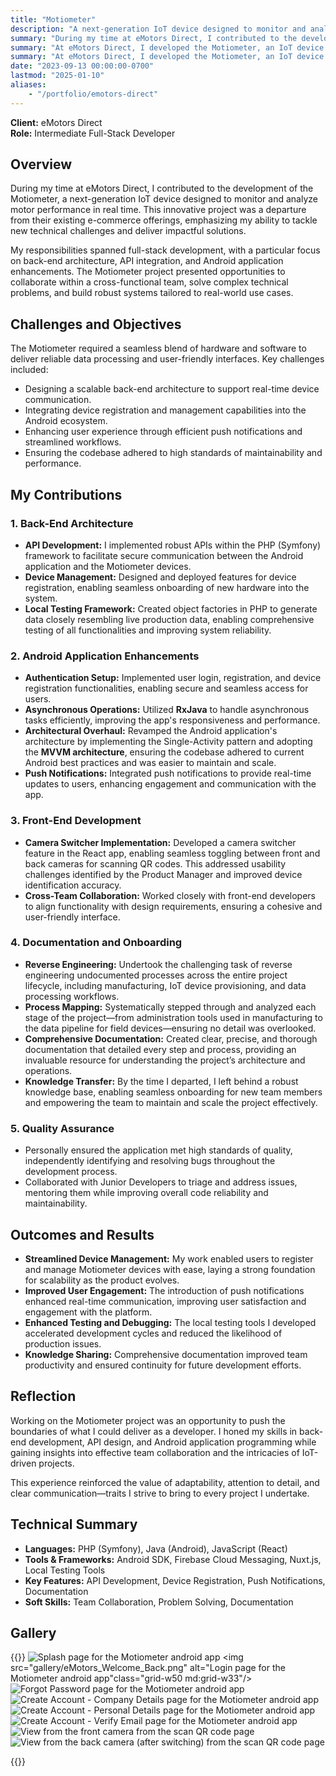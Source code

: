```yaml
---
title: "Motiometer"
description: "A next-generation IoT device designed to monitor and analyze motor performance in real time."
summary: "During my time at eMotors Direct, I contributed to the development of the Motiometer, a next-generation IoT device designed to monitor and analyze motor performance in real time. This innovative project was a departure from their existing e-commerce offerings, emphasizing my ability to tackle new technical challenges and deliver impactful solutions."
summary: "At eMotors Direct, I developed the Motiometer, an IoT device for real-time motor performance monitoring. I designed scalable back-end architecture with PHP (Symfony), enhanced the Android app with MVVM architecture and RxJava, implemented device management features, integrated push notifications, and improved front-end functionality with a camera switcher in React."
summary: "At eMotors Direct, I developed the Motiometer, an IoT device for real-time motor monitoring. I built scalable back-end APIs with PHP (Symfony), enhanced the Android app with MVVM architecture and RxJava, implemented device management features, and integrated push notifications to improve usability."
date: "2023-09-13 00:00:00-0700"
lastmod: "2025-01-10"
aliases:
    - "/portfolio/emotors-direct"
---
```

**Client:** eMotors Direct  
**Role:** Intermediate Full-Stack Developer

## Overview
During my time at eMotors Direct, I contributed to the development of the Motiometer, a next-generation IoT device designed to monitor and analyze motor performance in real time. 
This innovative project was a departure from their existing e-commerce offerings, emphasizing my ability to tackle new technical challenges and deliver impactful solutions.

My responsibilities spanned full-stack development, with a particular focus on back-end architecture, API integration, and Android application enhancements. 
The Motiometer project presented opportunities to collaborate within a cross-functional team, solve complex technical problems, and build robust systems tailored to real-world use cases.



## Challenges and Objectives
The Motiometer required a seamless blend of hardware and software to deliver reliable data processing and user-friendly interfaces. Key challenges included:

- Designing a scalable back-end architecture to support real-time device communication.
- Integrating device registration and management capabilities into the Android ecosystem.
- Enhancing user experience through efficient push notifications and streamlined workflows.
- Ensuring the codebase adhered to high standards of maintainability and performance.

## My Contributions

### 1. **Back-End Architecture**
- **API Development:** I implemented robust APIs within the PHP (Symfony) framework to facilitate secure communication between the Android application and the Motiometer devices.
- **Device Management:** Designed and deployed features for device registration, enabling seamless onboarding of new hardware into the system.
- **Local Testing Framework:** Created object factories in PHP to generate data closely resembling live production data, enabling comprehensive testing of all functionalities and improving system reliability.
### 2. **Android Application Enhancements**
- **Authentication Setup:** Implemented user login, registration, and device registration functionalities, enabling secure and seamless access for users.
- **Asynchronous Operations:** Utilized **RxJava** to handle asynchronous tasks efficiently, improving the app's responsiveness and performance.
- **Architectural Overhaul:** Revamped the Android application's architecture by implementing the Single-Activity pattern and adopting the **MVVM architecture**, ensuring the codebase adhered to current Android best practices and was easier to maintain and scale.
- **Push Notifications:** Integrated push notifications to provide real-time updates to users, enhancing engagement and communication with the app.
### 3. **Front-End Development**
- **Camera Switcher Implementation:** Developed a camera switcher feature in the React app, enabling seamless toggling between front and back cameras for scanning QR codes. This addressed usability challenges identified by the Product Manager and improved device identification accuracy.
- **Cross-Team Collaboration:** Worked closely with front-end developers to align functionality with design requirements, ensuring a cohesive and user-friendly interface.
### 4. **Documentation and Onboarding**
- **Reverse Engineering:** Undertook the challenging task of reverse engineering undocumented processes across the entire project lifecycle, including manufacturing, IoT device provisioning, and data processing workflows.
- **Process Mapping:** Systematically stepped through and analyzed each stage of the project—from administration tools used in manufacturing to the data pipeline for field devices—ensuring no detail was overlooked.
- **Comprehensive Documentation:** Created clear, precise, and thorough documentation that detailed every step and process, providing an invaluable resource for understanding the project’s architecture and operations.
- **Knowledge Transfer:** By the time I departed, I left behind a robust knowledge base, enabling seamless onboarding for new team members and empowering the team to maintain and scale the project effectively.
### 5. **Quality Assurance**
- Personally ensured the application met high standards of quality, independently identifying and resolving bugs throughout the development process.
- Collaborated with Junior Developers to triage and address issues, mentoring them while improving overall code reliability and maintainability.

## Outcomes and Results
- **Streamlined Device Management:** My work enabled users to register and manage Motiometer devices with ease, laying a strong foundation for scalability as the product evolves.
- **Improved User Engagement:** The introduction of push notifications enhanced real-time communication, improving user satisfaction and engagement with the platform.
- **Enhanced Testing and Debugging:** The local testing tools I developed accelerated development cycles and reduced the likelihood of production issues.
- **Knowledge Sharing:** Comprehensive documentation improved team productivity and ensured continuity for future development efforts.

## Reflection
Working on the Motiometer project was an opportunity to push the boundaries of what I could deliver as a developer. 
I honed my skills in back-end development, API design, and Android application programming while gaining insights into effective team collaboration and the intricacies of IoT-driven projects.

This experience reinforced the value of adaptability, attention to detail, and clear communication—traits I strive to bring to every project I undertake.

## Technical Summary
- **Languages:** PHP (Symfony), Java (Android), JavaScript (React)
- **Tools & Frameworks:** Android SDK, Firebase Cloud Messaging, Nuxt.js, Local Testing Tools
- **Key Features:** API Development, Device Registration, Push Notifications, Documentation
- **Soft Skills:** Team Collaboration, Problem Solving, Documentation

## Gallery
{{<gallery>}}
    <img src="gallery/eMotors_Splash.png" alt="Splash page for the Motiometer android app" class="grid-w50 md:grid-w33"/>
    <img src="gallery/eMotors_Welcome_Back.png" alt="Login page for the Motiometer android app"class="grid-w50 md:grid-w33"/>
    <img src="gallery/eMotors_Forgot_Password.png" alt="Forgot Password page for the Motiometer android app" class="grid-w50 md:grid-w33"/>
    <img src="gallery/Create_Account_Company_Details.png" alt="Create Account - Company Details page for the Motiometer android app" class="grid-w50 md:grid-w33" />
    <img src="gallery/Create_Account_Details.png" alt="Create Account - Personal Details page for the Motiometer android app" class="grid-w50 md:grid-w33" />
    <img src="gallery/Verify_Email.png" alt="Create Account - Verify Email page for the Motiometer android app" class="grid-w50 md:grid-w33" />
    <img src="gallery/emotors_camera_switcher_1.png" alt="View from the front camera from the scan QR code page" class="grid-w50" />
    <img src="gallery/emotors_camera_switcher_2.png" alt="View from the back camera (after switching) from the scan QR code page" class="grid-w50" />

{{</gallery>}}
